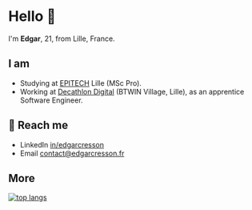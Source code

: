 # Hello 👋

I'm **Edgar**, 21, from Lille, France.

## I am
- Studying at [EPITECH](https://www.epitech.eu/fr/ecole-informatique-lille/) Lille (MSc Pro).
- Working at [Decathlon Digital](https://digital.decathlon.net/) (BTWIN Village, Lille), as an apprentice Software Engineer.

<!--
## 🔭 Working on
- Modern Web Technologies.
- JavaScript, TypeScript, NodeJS.
- React, Next, Nest...
-->

## 💬 Reach me
- LinkedIn [in/edgarcresson](https://www.linkedin.com/in/edgarcresson/)
- Email [contact@edgarcresson.fr](mailto:contact@edgarcresson.fr)

## More
[![top langs](https://github-readme-stats.vercel.app/api/top-langs/?username=edgarcrssn&layout=compact)](https://github.com/edgarcrssn)

<!-- [![github stats](https://github-readme-stats.vercel.app/api?username=edgarcrssn&show_icons=true)](https://github.com/edgarcrssn) -->
